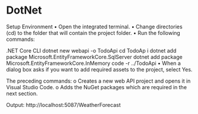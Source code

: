 # DotNet
Setup Environment
    • Open the integrated terminal.
    • Change directories (cd) to the folder that will contain the project folder.
    • Run the following commands:

.NET Core CLI
    dotnet new webapi -o TodoApi
    cd TodoAp       i
    dotnet add package Microsoft.EntityFrameworkCore.SqlServer
    dotnet add package Microsoft.EntityFrameworkCore.InMemory
    code -r ../TodoApi
    • When a dialog box asks if you want to add required assets to the project,
    select Yes.

The preceding commands:
    o Creates a new web API project and opens it in Visual Studio Code.
    o Adds the NuGet packages which are required in the next section.

Output: 
http://localhost:5087/WeatherForecast
